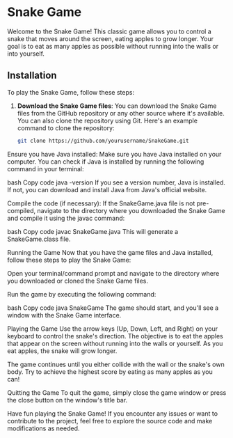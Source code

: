 # Snake Game

Welcome to the Snake Game! This classic game allows you to control a snake that moves around the screen, eating apples to grow longer. Your goal is to eat as many apples as possible without running into the walls or into yourself.

## Installation

To play the Snake Game, follow these steps:

1. **Download the Snake Game files**: You can download the Snake Game files from the GitHub repository or any other source where it's available. You can also clone the repository using Git. Here's an example command to clone the repository:

   ```bash
   git clone https://github.com/yourusername/SnakeGame.git
Ensure you have Java installed: Make sure you have Java installed on your computer. You can check if Java is installed by running the following command in your terminal:

bash
Copy code
java -version
If you see a version number, Java is installed. If not, you can download and install Java from Java's official website.

Compile the code (if necessary): If the SnakeGame.java file is not pre-compiled, navigate to the directory where you downloaded the Snake Game and compile it using the javac command:

bash
Copy code
javac SnakeGame.java
This will generate a SnakeGame.class file.

Running the Game
Now that you have the game files and Java installed, follow these steps to play the Snake Game:

Open your terminal/command prompt and navigate to the directory where you downloaded or cloned the Snake Game files.

Run the game by executing the following command:

bash
Copy code
java SnakeGame
The game should start, and you'll see a window with the Snake Game interface.

Playing the Game
Use the arrow keys (Up, Down, Left, and Right) on your keyboard to control the snake's direction. The objective is to eat the apples that appear on the screen without running into the walls or yourself. As you eat apples, the snake will grow longer.

The game continues until you either collide with the wall or the snake's own body. Try to achieve the highest score by eating as many apples as you can!

Quitting the Game
To quit the game, simply close the game window or press the close button on the window's title bar.

Have fun playing the Snake Game! If you encounter any issues or want to contribute to the project, feel free to explore the source code and make modifications as needed.
